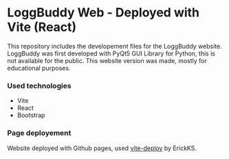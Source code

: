 # LoggBuddy Web - Deployed with Vite (React)

This repository includes the developement files for the LoggBuddy website.
LoggBuddy was first developed with PyQt5 GUI Library for Python, this is not available for the public.
This website version was made, mostly for educational purposes.

### Used technologies
- Vite
- React
- Bootstrap

### Page deployement
Website deployed with Github pages, used [vite-deploy](https://github.com/ErickKS/vite-deploy) by ErickKS.
